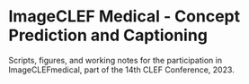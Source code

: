 # ImageCLEF Medical - Concept Prediction and Captioning
Scripts, figures, and working notes for the participation in ImageCLEFmedical, part of the 14th CLEF Conference, 2023.
